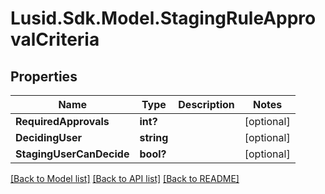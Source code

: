 # Lusid.Sdk.Model.StagingRuleApprovalCriteria

## Properties

Name | Type | Description | Notes
------------ | ------------- | ------------- | -------------
**RequiredApprovals** | **int?** |  | [optional] 
**DecidingUser** | **string** |  | [optional] 
**StagingUserCanDecide** | **bool?** |  | [optional] 

[[Back to Model list]](../README.md#documentation-for-models) [[Back to API list]](../README.md#documentation-for-api-endpoints) [[Back to README]](../README.md)

